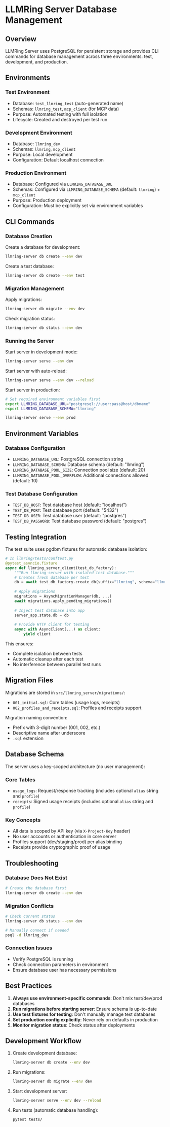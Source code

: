 # LLMRing Server Database Management

## Overview

LLMRing Server uses PostgreSQL for persistent storage and provides CLI commands for database management across three environments: test, development, and production.

## Environments

### Test Environment
- Database: `test_llmring_test` (auto-generated name)
- Schemas: `llmring_test`, `mcp_client` (for MCP data)
- Purpose: Automated testing with full isolation
- Lifecycle: Created and destroyed per test run

### Development Environment
- Database: `llmring_dev`
- Schemas: `llmring`, `mcp_client`
- Purpose: Local development
- Configuration: Default localhost connection

### Production Environment
- Database: Configured via `LLMRING_DATABASE_URL`
- Schemas: Configured via `LLMRING_DATABASE_SCHEMA` (default: `llmring`) + `mcp_client`
- Purpose: Production deployment
- Configuration: Must be explicitly set via environment variables

## CLI Commands

### Database Creation

Create a database for development:
```bash
llmring-server db create --env dev
```

Create a test database:
```bash
llmring-server db create --env test
```

### Migration Management

Apply migrations:
```bash
llmring-server db migrate --env dev
```

Check migration status:
```bash
llmring-server db status --env dev
```

### Running the Server

Start server in development mode:
```bash
llmring-server serve --env dev
```

Start server with auto-reload:
```bash
llmring-server serve --env dev --reload
```

Start server in production:
```bash
# Set required environment variables first
export LLMRING_DATABASE_URL="postgresql://user:pass@host/dbname"
export LLMRING_DATABASE_SCHEMA="llmring"

llmring-server serve --env prod
```

## Environment Variables

### Database Configuration
- `LLMRING_DATABASE_URL`: PostgreSQL connection string
- `LLMRING_DATABASE_SCHEMA`: Database schema (default: "llmring")
- `LLMRING_DATABASE_POOL_SIZE`: Connection pool size (default: 20)
- `LLMRING_DATABASE_POOL_OVERFLOW`: Additional connections allowed (default: 10)

### Test Database Configuration
- `TEST_DB_HOST`: Test database host (default: "localhost")
- `TEST_DB_PORT`: Test database port (default: "5432")
- `TEST_DB_USER`: Test database user (default: "postgres")
- `TEST_DB_PASSWORD`: Test database password (default: "postgres")

## Testing Integration

The test suite uses pgdbm fixtures for automatic database isolation:

```python
# In llmring/tests/conftest.py
@pytest_asyncio.fixture
async def llmring_server_client(test_db_factory):
    """Run llmring-server with isolated test database."""
    # Creates fresh database per test
    db = await test_db_factory.create_db(suffix="llmring", schema="llmring_test")
    
    # Apply migrations
    migrations = AsyncMigrationManager(db, ...)
    await migrations.apply_pending_migrations()
    
    # Inject test database into app
    server_app.state.db = db
    
    # Provide HTTP client for testing
    async with AsyncClient(...) as client:
        yield client
```

This ensures:
- Complete isolation between tests
- Automatic cleanup after each test
- No interference between parallel test runs

## Migration Files

Migrations are stored in `src/llmring_server/migrations/`:
- `001_initial.sql`: Core tables (usage logs, receipts)
- `002_profiles_and_receipts.sql`: Profiles and receipts support

Migration naming convention:
- Prefix with 3-digit number (001, 002, etc.)
- Descriptive name after underscore
- `.sql` extension

## Database Schema

The server uses a key-scoped architecture (no user management):

### Core Tables
- `usage_logs`: Request/response tracking (includes optional `alias` string and `profile`)
- `receipts`: Signed usage receipts (includes optional `alias` string and `profile`)

### Key Concepts
- All data is scoped by API key (via `X-Project-Key` header)
- No user accounts or authentication in core server
- Profiles support (dev/staging/prod) per alias binding
- Receipts provide cryptographic proof of usage

## Troubleshooting

### Database Does Not Exist
```bash
# Create the database first
llmring-server db create --env dev
```

### Migration Conflicts
```bash
# Check current status
llmring-server db status --env dev

# Manually connect if needed
psql -d llmring_dev
```

### Connection Issues
- Verify PostgreSQL is running
- Check connection parameters in environment
- Ensure database user has necessary permissions

## Best Practices

1. **Always use environment-specific commands**: Don't mix test/dev/prod databases
2. **Run migrations before starting server**: Ensure schema is up-to-date
3. **Use test fixtures for testing**: Don't manually manage test databases
4. **Set production config explicitly**: Never rely on defaults in production
5. **Monitor migration status**: Check status after deployments

## Development Workflow

1. Create development database:
   ```bash
   llmring-server db create --env dev
   ```

2. Run migrations:
   ```bash
   llmring-server db migrate --env dev
   ```

3. Start development server:
   ```bash
   llmring-server serve --env dev --reload
   ```

4. Run tests (automatic database handling):
   ```bash
   pytest tests/
   ```